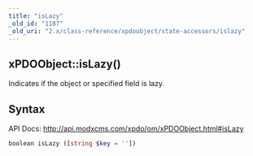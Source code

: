 ```yaml
---
title: "isLazy"
_old_id: "1187"
_old_uri: "2.x/class-reference/xpdoobject/state-accessors/islazy"
---
```


## xPDOObject::isLazy()

Indicates if the object or specified field is lazy.

## Syntax

API Docs: <http://api.modxcms.com/xpdo/om/xPDOObject.html#isLazy>

``` php 
boolean isLazy ([string $key = ''])
```